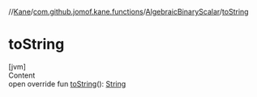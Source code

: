 //[Kane](../../index.md)/[com.github.jomof.kane.functions](../index.md)/[AlgebraicBinaryScalar](index.md)/[toString](to-string.md)



# toString  
[jvm]  
Content  
open override fun [toString](to-string.md)(): [String](https://kotlinlang.org/api/latest/jvm/stdlib/kotlin/-string/index.html)  



